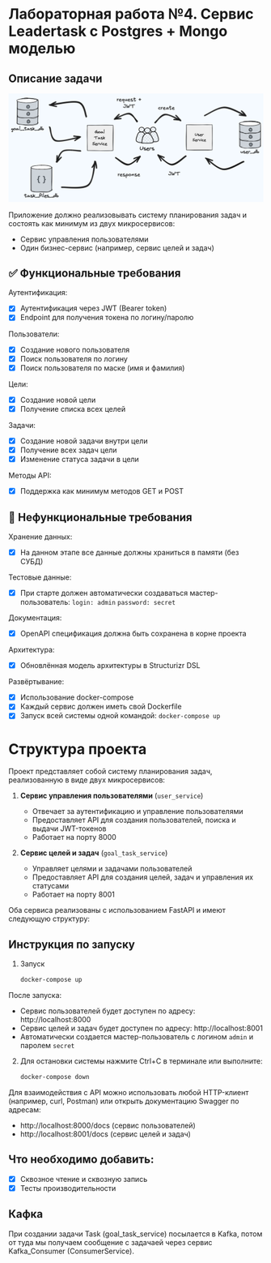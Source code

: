 # Лабораторная работа №4. Сервис Leadertask с Postgres + Mongo моделью

## Описание задачи

![scheme](./../materials/img/lab4/scheme.png)

Приложение должно реализовывать систему планирования задач и состоять как минимум из двух микросервисов:
- Сервис управления пользователями
- Один бизнес-сервис (например, сервис целей и задач)

## ✅ Функциональные требования

Аутентификация:
- [X] Аутентификация через JWT (Bearer token)
- [X] Endpoint для получения токена по логину/паролю

Пользователи:
- [X] Создание нового пользователя
- [X] Поиск пользователя по логину
- [X] Поиск пользователя по маске (имя и фамилия)

Цели:
- [X] Создание новой цели
- [X] Получение списка всех целей

Задачи:
- [X] Создание новой задачи внутри цели
- [X] Получение всех задач цели
- [X] Изменение статуса задачи в цели

Методы API:
- [X] Поддержка как минимум методов GET и POST

## 🚫 Нефункциональные требования

Хранение данных:
- [X] На данном этапе все данные должны храниться в памяти (без СУБД)

Тестовые данные:
- [X] При старте должен автоматически создаваться мастер-пользователь: `login: admin` `password: secret`

Документация:
- [X] OpenAPI спецификация должна быть сохранена в корне проекта

Архитектура:
- [X] Обновлённая модель архитектуры в Structurizr DSL

Развёртывание:
- [X] Использование docker-compose
- [X] Каждый сервис должен иметь свой Dockerfile
- [X] Запуск всей системы одной командой: `docker-compose up`
          
# Структура проекта

Проект представляет собой систему планирования задач, реализованную в виде двух микросервисов:

1. **Сервис управления пользователями** (`user_service`)
   - Отвечает за аутентификацию и управление пользователями
   - Предоставляет API для создания пользователей, поиска и выдачи JWT-токенов
   - Работает на порту 8000

2. **Сервис целей и задач** (`goal_task_service`)
   - Управляет целями и задачами пользователей
   - Предоставляет API для создания целей, задач и управления их статусами
   - Работает на порту 8001

Оба сервиса реализованы с использованием FastAPI и имеют следующую структуру:


## Инструкция по запуску

1. Запуск

   ```bash
   docker-compose up
   ```

После запуска:
   - Сервис пользователей будет доступен по адресу: http://localhost:8000
   - Сервис целей и задач будет доступен по адресу: http://localhost:8001
   - Автоматически создается мастер-пользователь с логином `admin` и паролем `secret`

2. Для остановки системы нажмите Ctrl+C в терминале или выполните:
   
   ```bash
   docker-compose down
   ```

Для взаимодействия с API можно использовать любой HTTP-клиент (например, curl, Postman) или открыть документацию Swagger по адресам:
- http://localhost:8000/docs (сервис пользователей)
- http://localhost:8001/docs (сервис целей и задач)


## Что необходимо добавить:

- [X] Сквозное чтение и сквозную запись
- [X] Тесты производительности

## Кафка

При создании задачи Task (goal_task_service) посылается в Kafka, потом от туда мы получаем сообщение с задачаей через сервис Kafka_Consumer (ConsumerService). 